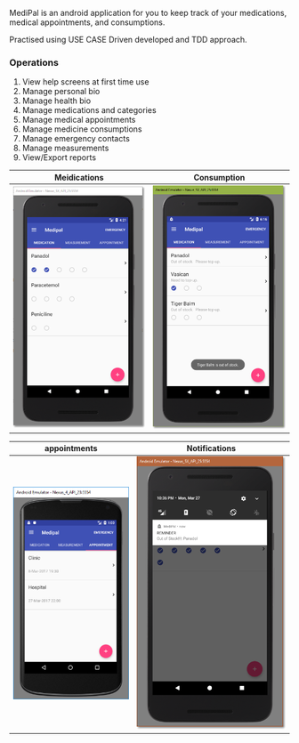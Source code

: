 MediPal is an android application for you to keep track of your medications, medical appointments, and consumptions.

Practised using USE CASE Driven developed and TDD approach.

### Operations

1. View help screens at first time use
2. Manage personal bio
3. Manage health bio
4. Manage medications and categories
5. Manage medical appointments
6. Manage medicine consumptions
7. Manage emergency contacts
8. Manage measurements
9. View/Export reports



Meidications                   |  Consumption
:-----------------------------:|:-------------------------:
![](img/test_medication_1.png) | ![](img/test_consumption_5_prevent_consume.png)

appointments                   |  Notifications
:-----------------------------:|:-------------------------:
![](img/Appointment.png)       | ![](img/test_reminder_topup_recieved.png)